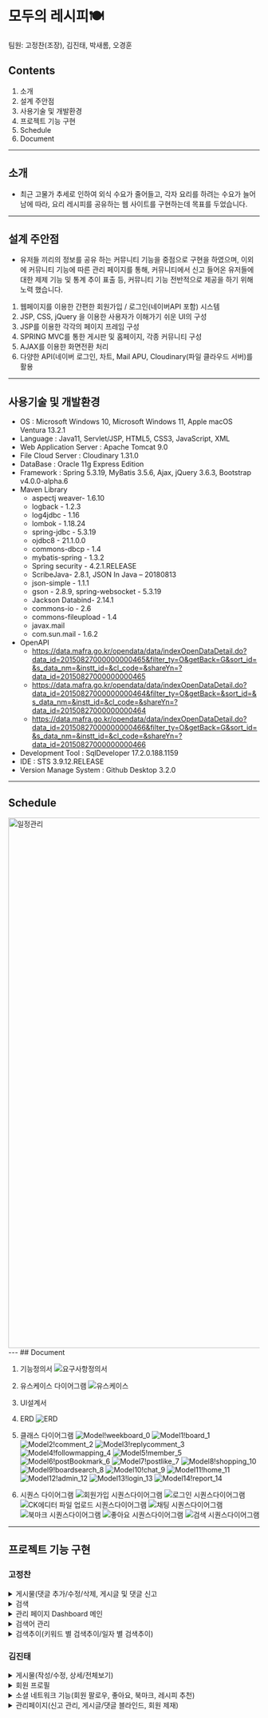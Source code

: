 # 모두의 레시피🍽

팀원: 고정찬(조장), 김진태, 박새롬, 오경훈

## Contents
1. 소개
2. 설계 주안점
3. 사용기술 및 개발환경
4. 프로젝트 기능 구현
5. Schedule
6. Document

---
## 소개
* 최근 고물가 추세로 인하여 외식 수요가 줄어들고, 각자 요리를 하려는 수요가 늘어남에 따라, 요리 레시피를 공유하는 웹 사이트를 구현하는데 목표를 두었습니다.
---
## 설계 주안점
* 유저들 끼리의 정보를 공유 하는 커뮤니티 기능을 중점으로 구현을 하였으며, 이외에 커뮤니티 기능에 따른 관리 페이지를 통해, 커뮤니티에서 신고 들어온 유저들에 대한 제제 기능 및 통계 추이 표출 등, 커뮤니티 기능 전반적으로 제공을 하기 위해 노력 했습니다.

1. 웹페이지를 이용한 간편한 회원가입 / 로그인(네이버API 포함) 시스템
2. JSP, CSS, jQuery 을 이용한 사용자가 이해가기 쉬운 UI의 구성
3. JSP를 이용한 각각의 페이지 프레임 구성
4. SPRING MVC를 통한 게시판 및 홈페이지, 각종 커뮤니티 구성
5. AJAX를 이용한 화면전환 처리
6. 다양한 API(네이버 로그인, 차트, Mail APU, Cloudinary(파일 클라우드 서버)를 활용

---
## 사용기술 및 개발환경
* OS : Microsoft Windows 10, Microsoft Windows 11, Apple macOS Ventura 13.2.1
* Language : Java11, Servlet/JSP, HTML5, CSS3, JavaScript, XML
* Web Application Server :  Apache Tomcat 9.0
* File Cloud Server : Cloudinary 1.31.0
* DataBase : Oracle 11g Express Edition
* Framework : Spring 5.3.19, MyBatis 3.5.6, Ajax, jQuery 3.6.3, Bootstrap v4.0.0-alpha.6
* Maven Library
  * aspectj weaver- 1.6.10
  * logback - 1.2.3
  * log4jdbc - 1.16
  * lombok - 1.18.24
  * spring-jdbc - 5.3.19
  * ojdbc8 - 21.1.0.0
  * commons-dbcp - 1.4
  * mybatis-spring - 1.3.2
  * Spring security - 4.2.1.RELEASE
  * ScribeJava- 2.8.1, JSON In Java – 20180813
  * json-simple - 1.1.1
  * gson - 2.8.9, spring-websocket - 5.3.19
  * Jackson Databind- 2.14.1
  * commons-io - 2.6
  * commons-fileupload - 1.4
  * javax.mail
  * com.sun.mail - 1.6.2
* OpenAPI
  * https://data.mafra.go.kr/opendata/data/indexOpenDataDetail.do?data_id=20150827000000000465&filter_ty=O&getBack=G&sort_id=&s_data_nm=&instt_id=&cl_code=&shareYn=?data_id=20150827000000000465
  * https://data.mafra.go.kr/opendata/data/indexOpenDataDetail.do?data_id=20150827000000000464&filter_ty=O&getBack=&sort_id=&s_data_nm=&instt_id=&cl_code=&shareYn=?data_id=20150827000000000464
  * https://data.mafra.go.kr/opendata/data/indexOpenDataDetail.do?data_id=20150827000000000466&filter_ty=O&getBack=G&sort_id=&s_data_nm=&instt_id=&cl_code=&shareYn=?data_id=20150827000000000466
* Development Tool : SqlDeveloper 17.2.0.188.1159
* IDE : STS 3.9.12.RELEASE
* Version Manage System : Github Desktop 3.2.0


---
## Schedule
<img width="1061" alt="일정관리" src="https://github.com/wjdcks1238/EveryOneRecipe/assets/111834753/de4ae090-d65f-4113-a6b3-3001e86b2b85">
---
## Document

1. 기능정의서
![요구사항정의서](https://github.com/wjdcks1238/EveryOneRecipe/assets/111834753/5cd74823-a095-4926-9784-57f9a3db233e)


2. 유스케이스 다이어그램
![유스케이스](https://github.com/wjdcks1238/EveryOneRecipe/assets/12677904/d6d29134-7fd6-42e6-9123-aba3536e726b)

3. UI설계서

4. ERD
![ERD](https://github.com/wjdcks1238/EveryOneRecipe/assets/12677904/07b4c336-3da4-4b8b-930c-5e9002abc4f1)

5. 클래스 다이어그램
![Model!weekboard_0](https://github.com/wjdcks1238/EveryOneRecipe/assets/113161447/c9736e81-d9e4-4561-927b-b76f64e22303)
![Model1!board_1](https://github.com/wjdcks1238/EveryOneRecipe/assets/113161447/82bf223c-500f-41c2-9d0f-777138436117)
![Model2!comment_2](https://github.com/wjdcks1238/EveryOneRecipe/assets/113161447/0a376368-974a-4577-8a71-6eb4ef644cab)
![Model3!replycomment_3](https://github.com/wjdcks1238/EveryOneRecipe/assets/113161447/451b18c5-725d-4559-b040-4e565365b11f)
![Model4!followmapping_4](https://github.com/wjdcks1238/EveryOneRecipe/assets/113161447/d0c8f857-ebf5-4063-a6c4-7c0638030bb9)
![Model5!member_5](https://github.com/wjdcks1238/EveryOneRecipe/assets/113161447/2b0e8675-6c5f-46c7-8d1e-05fd19fbb9c3)
![Model6!postBookmark_6](https://github.com/wjdcks1238/EveryOneRecipe/assets/113161447/833e3fe6-b72d-495f-afe5-e7bf700fd88e)
![Model7!postlike_7](https://github.com/wjdcks1238/EveryOneRecipe/assets/113161447/a807ca3a-d087-46d5-bf9b-aa12dfb89e1a)
![Model8!shopping_10](https://github.com/wjdcks1238/EveryOneRecipe/assets/113161447/c0b5cd87-47e0-4be1-9424-a25c9a5a1586)
![Model9!boardsearch_8](https://github.com/wjdcks1238/EveryOneRecipe/assets/113161447/289df47f-caa4-47fd-b2fc-b47f9684f111)
![Model10!chat_9](https://github.com/wjdcks1238/EveryOneRecipe/assets/113161447/f4fbd355-82ef-4928-bb5c-539576a0862c)
![Model11!home_11](https://github.com/wjdcks1238/EveryOneRecipe/assets/113161447/bdb52009-7f08-4191-a2bc-43b3136e6831)
![Model12!admin_12](https://github.com/wjdcks1238/EveryOneRecipe/assets/113161447/08229325-dd13-4cd7-8335-a455335c0e9a)
![Model13!login_13](https://github.com/wjdcks1238/EveryOneRecipe/assets/113161447/23320846-593e-4119-b885-d1a4d864de56)
![Model14!report_14](https://github.com/wjdcks1238/EveryOneRecipe/assets/113161447/f3e4cf9d-9550-427c-8d6e-ac697560a93b)

6. 시퀀스 다이어그램
![회원가입 시퀀스다이어그램](https://github.com/wjdcks1238/EveryOneRecipe/assets/114970464/0f8bad1a-c23d-49c1-a182-080d999d7d94)
![로그인 시퀀스다이어그램](https://github.com/wjdcks1238/EveryOneRecipe/assets/114970464/befbd439-aa43-4e8b-834c-697e019ab135)
![CK에디터 파일 업로드 시퀀스다이어그램](https://github.com/wjdcks1238/EveryOneRecipe/assets/114970464/70d4f5c0-4940-4e6d-8804-386a4775094b)
![채팅 시퀀스다이어그램](https://github.com/wjdcks1238/EveryOneRecipe/assets/114970464/eb0b712d-bb80-448f-ae86-5563775c8746)
![북마크 시퀀스다이어그램](https://github.com/wjdcks1238/EveryOneRecipe/assets/114970464/e804fadd-288c-450b-aeb3-0272f0b0910c)
![좋아요 시퀀스다이어그램](https://github.com/wjdcks1238/EveryOneRecipe/assets/114970464/29d19e18-fe73-4515-9634-4cee3a4f1d14)
![검색 시퀀스다이어그램](https://github.com/wjdcks1238/EveryOneRecipe/assets/114970464/de8e3210-a8ed-4cb2-830e-3aa5b38c6603)

---
## 프로젝트 기능 구현
<h3>고정찬</h3>
 
 <details>
  <summary>게시물(댓글 추가/수정/삭제, 게시글 및 댓글 신고</summary>
 </details>
 
 <details>
  <summary>검색</summary>
 </details>
 
 <details>
  <summary>관리 페이지 Dashboard 메인</summary>
 </details>
 
 <details>
  <summary>검색어 관리</summary>
 </details>
 
 <details>
  <summary>검색추이(키워드 별 검색추이/일자 별 검색추이)</summary>
 </details>

<h3>김진태</h3>

<details>
<summary>게시물(작성/수정, 상세/전체보기)</summary>
</br>
</br>
</br>
<img width="1920" alt="게시글 작성,수정 " src="https://github.com/wjdcks1238/EveryOneRecipe/assets/111834753/113f5689-3868-4337-a94a-3c9439f50bc6">
</br>
</br>
</br>
<img width="1920" alt="게시글 작성, 수정2" src="https://github.com/wjdcks1238/EveryOneRecipe/assets/111834753/83a42807-a8d5-4eea-b76c-e5728194047f">
</br>
</br>
</br>
<img width="1920" alt="게시글 작성, 수정3" src="https://github.com/wjdcks1238/EveryOneRecipe/assets/111834753/91b1fd86-b887-40af-865c-970f5bec77db">
</br>
</br>
</br>
<hr>
</br>
</br>
</br>
<img width="1920" alt="게시글 상세보기" src="https://github.com/wjdcks1238/EveryOneRecipe/assets/111834753/91afd5dd-628f-41ad-b6c7-cc60920d0ed2">
</br>
</br>
</br>
<img width="1920" alt="게시글 상세보기2" src="https://github.com/wjdcks1238/EveryOneRecipe/assets/111834753/fd8622d9-fe64-4668-82ec-e6091d77e4ed">
</br>
</br>
</br>
<hr>
</br>
</br>
</br>
<img width="1920" alt="전체 게시글" src="https://github.com/wjdcks1238/EveryOneRecipe/assets/111834753/859d3a42-7d10-465f-a898-268c18532b01">
</br>
</br>
</br>
<img width="1920" alt="전체 게시글2" src="https://github.com/wjdcks1238/EveryOneRecipe/assets/111834753/6696bd60-ae8c-4d78-87e3-f92d864080a8">
</details>

<details>
<summary>회원 프로필</summary>
</br>
</br>
</br>
<img width="1920" alt="내 정보 보기" src="https://github.com/wjdcks1238/EveryOneRecipe/assets/111834753/28208096-ea5d-4cf7-bcfb-2eee6cad66db">
</br>
</br>
</br>
<img width="1920" alt="내 정보 보기2" src="https://github.com/wjdcks1238/EveryOneRecipe/assets/111834753/ae766ac2-94b6-4004-9c84-8464c92cab07">
</details>

<details>
<summary>소셜 네트워크 기능(회원 팔로우, 좋아요, 북마크, 레시피 추천)</summary>
</br>
</br>
</br>
<img width="1920" alt="좋아요, 북마크, 팔로우" src="https://github.com/wjdcks1238/EveryOneRecipe/assets/111834753/1f94fcf2-972f-43d1-81a5-ac2933fceb48">
</br>
</br>
</br>
<hr>
</br>
</br>
<img width="1920" alt="레시피 추천" src="https://github.com/wjdcks1238/EveryOneRecipe/assets/111834753/a67d0a90-2ecc-4ef5-9ccf-01bbb1f411d1">
</br>
</br>
</br>
<img width="1920" alt="레시피 추천2" src="https://github.com/wjdcks1238/EveryOneRecipe/assets/111834753/ecfb5181-b5ac-408a-8b35-15334fbf35fa">
</br>
</br>
</br>
<img width="1920" alt="레시피 추천3" src="https://github.com/wjdcks1238/EveryOneRecipe/assets/111834753/2b699b85-b073-4e9b-866b-1593b5c64b78">
</details>

<details>
<summary>관리페이지(신고 관리, 게시글/댓글 블라인드, 회원 제재)</summary>
</br>
</br>
<img width="1920" alt="게시글, 댓글 신고 관리" src="https://github.com/wjdcks1238/EveryOneRecipe/assets/111834753/a61ff844-2af3-4583-aca4-e1e8cfeaff46">
</br>
</br>
</br>
<img width="1920" alt="게시글, 댓글 신고 관리2" src="https://github.com/wjdcks1238/EveryOneRecipe/assets/111834753/f51a8aad-69bd-443a-af1b-22c97b958ec0">
</br>
</br>
</br>
<img width="1920" alt="게시글, 댓글 신고 관리3" src="https://github.com/wjdcks1238/EveryOneRecipe/assets/111834753/a625e78c-f17d-40c6-8601-286f0a0ed7d4">
</br>
</br>
</br>
<hr>
</br>
</br>
</br>
<img width="1920" alt="비속어, 금지어 관리" src="https://github.com/wjdcks1238/EveryOneRecipe/assets/111834753/21c8c2bb-2dd0-4f75-b185-c97fad157fb7">
</br>
</br>
</br>
<img width="1920" alt="비속어, 금지어 관리2" src="https://github.com/wjdcks1238/EveryOneRecipe/assets/111834753/eaa4dd42-1bf0-4373-8cb6-662a9d5ab41e">
</br>
</br>
</br>
<hr>
</br>
</br>
</br>
<img width="1920" alt="회원 차단 관리" src="https://github.com/wjdcks1238/EveryOneRecipe/assets/111834753/00210c5d-8767-4402-834d-719402ea59fb">
</br>
</br>
</br>
<img width="1920" alt="회원 차단 관리3" src="https://github.com/wjdcks1238/EveryOneRecipe/assets/111834753/f7317434-1a8b-43e5-abe3-532f97c4338c">
</br>
</br>
</br>
<img width="1920" alt="회원 차단 관리4" src="https://github.com/wjdcks1238/EveryOneRecipe/assets/111834753/2240c4e1-5a58-4754-be34-f61c63f7c6b7">
</details>


